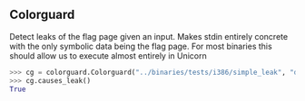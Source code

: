 ## Colorguard

Detect leaks of the flag page given an input.
Makes stdin entirely concrete with the only symbolic data being the flag page.
For most binaries this should allow us to execute almost entirely in Unicorn

```python
>>> cg = colorguard.Colorguard("../binaries/tests/i386/simple_leak", "deadbeef")
>>> cg.causes_leak()
True
```
